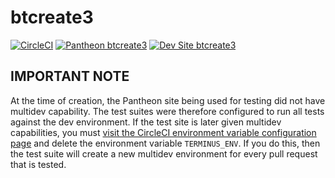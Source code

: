 # btcreate3

[![CircleCI](https://circleci.com/gh/pantheon-systems/example-drops-8-composer.svg?style=svg)](https://circleci.com/gh/pantheon-ci-bot/btcreate3) [![Pantheon btcreate3](https://img.shields.io/badge/pantheon-btcreate3-yellow.svg)](https://dashboard.pantheon.io/sites/abc9236b-b35f-4042-bf83-dfba94f9ada1#dev/code) [![Dev Site btcreate3](https://img.shields.io/badge/site-btcreate3-blue.svg)](http://dev-btcreate3.pantheonsite.io/)

## IMPORTANT NOTE

At the time of creation, the Pantheon site being used for testing did not have multidev capability. The test suites were therefore configured to run all tests against the dev environment. If the test site is later given multidev capabilities, you must [visit the CircleCI environment variable configuration page](https://circleci.com/gh/pantheon-ci-bot/btcreate3) and delete the environment variable `TERMINUS_ENV`. If you do this, then the test suite will create a new multidev environment for every pull request that is tested.